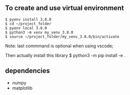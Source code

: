 ## To create and use virtual environment
```
$ pyenv install 3.8.0
$ cd ~/project_folder
$ pyenv local 3.8.0
$ python3 -m venv my_venv_3.8.0
$ source ~/project_folder/my_venv_3.8.0/bin/activate
```

Note: last commmand is optional when using vscode; 

Then actually install this library 
$ python3 -m pip install -e .

## dependencies
- numpy
- matplotlib
